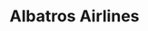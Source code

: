 ---
title: "Albatros Airlines"
url: /catia-la-mar/albatros-airlines-via-embarque-y-desembarque-del-terminal-nacional/
shop: agencia de viajes
---